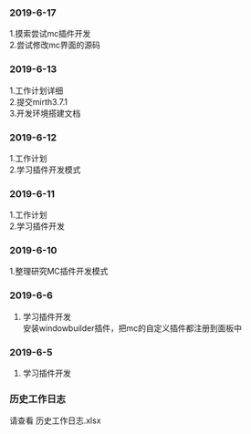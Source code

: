 ### 2019-6-17
1.摸索尝试mc插件开发<br>
2.尝试修改mc界面的源码<br>
### 2019-6-13
1.工作计划详细<br>
2.提交mirth3.7.1<br>
3.开发环境搭建文档<br>

### 2019-6-12
1.工作计划<br>
2.学习插件开发模式

### 2019-6-11
1.工作计划<br>
2.学习插件开发

### 2019-6-10
1.整理研究MC插件开发模式

### 2019-6-6
1. 学习插件开发<br>
安装windowbuilder插件，把mc的自定义插件都注册到面板中

### 2019-6-5
1. 学习插件开发

### 历史工作日志
请查看  历史工作日志.xlsx
